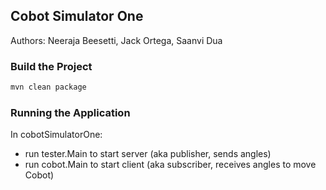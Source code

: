 ## Cobot Simulator One

Authors: Neeraja Beesetti, Jack Ortega, Saanvi Dua

### Build the Project
```bash
mvn clean package
```

### Running the Application
In cobotSimulatorOne:
- run tester.Main to start server (aka publisher, sends angles)
- run cobot.Main to start client (aka subscriber, receives angles to move Cobot)
